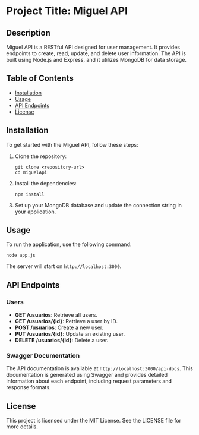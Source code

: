 # Project Title: Miguel API

## Description
Miguel API is a RESTful API designed for user management. It provides endpoints to create, read, update, and delete user information. The API is built using Node.js and Express, and it utilizes MongoDB for data storage.

## Table of Contents
- [Installation](#installation)
- [Usage](#usage)
- [API Endpoints](#api-endpoints)
- [License](#license)

## Installation
To get started with the Miguel API, follow these steps:

1. Clone the repository:
   ```
   git clone <repository-url>
   cd miguelApi
   ```

2. Install the dependencies:
   ```
   npm install
   ```

3. Set up your MongoDB database and update the connection string in your application.

## Usage
To run the application, use the following command:
```
node app.js
```
The server will start on `http://localhost:3000`.

## API Endpoints
### Users
- **GET /usuarios**: Retrieve all users.
- **GET /usuarios/{id}**: Retrieve a user by ID.
- **POST /usuarios**: Create a new user.
- **PUT /usuarios/{id}**: Update an existing user.
- **DELETE /usuarios/{id}**: Delete a user.

### Swagger Documentation
The API documentation is available at `http://localhost:3000/api-docs`. This documentation is generated using Swagger and provides detailed information about each endpoint, including request parameters and response formats.

## License
This project is licensed under the MIT License. See the LICENSE file for more details.